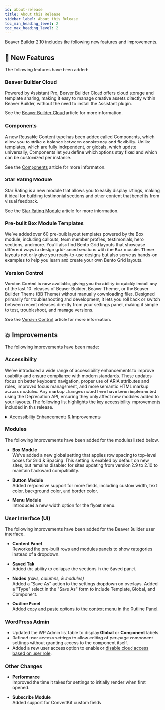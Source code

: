```yaml
---
id: about-release
title: About this Release
sidebar_label: About this Release
toc_min_heading_level: 2
toc_max_heading_level: 2
---
```


Beaver Builder 2.10 includes the following new features and improvements.

## :rocket: New Features

The following features have been added:

### Beaver Builder Cloud

Powered by Assistant Pro, Beaver Builder Cloud offers cloud storage and template sharing, making it easy to manage creative assets directly within Beaver Builder, without the need to install the Assistant plugin.

See the [Beaver Builder Cloud](../user-interface/cloud.md) article for more information.

### Components

A new Reusable Content type has been added called Components, which allow you to strike a balance between consistency and flexibility. Unlike templates, which are fully independent, or globals, which update universally, Components let you define which options stay fixed and which can be customized per instance.

See the [Components](../layouts/reusable-content/components.md) article for more information.

### Star Rating Module

Star Rating is a new module that allows you to easily display ratings, making it ideal for building testimonial sections and other content that benefits from visual feedback.

See the [Star Rating Module](../layouts/modules/star-rating.md) article for more information.

### Pre-built Box Module Templates

We’ve added over 60 pre-built layout templates powered by the Box module, including callouts, team member profiles, testimonials, hero sections, and more. You’ll also find Bento Grid layouts that showcase different ways to design grid-based sections with the Box module. These layouts not only give you ready-to-use designs but also serve as hands-on examples to help you learn and create your own Bento Grid layouts.

### Version Control

Version Control is now available, giving you the ability to quickly install any of the last 10 releases of Beaver Builder, Beaver Themer, or the Beaver Builder Theme (BB Theme) without manually downloading files. Designed primarily for troubleshooting and development, it lets you roll back or switch between recent releases directly from your settings panel, making it simple to test, troubleshoot, and manage versions.

See the [Version Control](../settings/version-control.md) article for more information.

## :boom: Improvements

The following improvements have been made:

### Accessibility

We’ve introduced a wide range of accessibility enhancements to improve usability and ensure compliance with modern standards. These updates focus on better keyboard navigation, proper use of ARIA attributes and roles, improved focus management, and more semantic HTML markup across modules. Any markup changes noted here have been implemented using the Deprecation API, ensuring they only affect new modules added to your layouts. The following list highlights the key accessibility improvements included in this release.

<details><summary>Accessibility Enhancements & Improvements</summary>

- **Accordion Module**  
  Updated HTML tags for new modules, increased the focus ring size, and changed the key event listener from `keypress` to `keydown`. Ensured proper ARIA attributes are applied. Replaced the `.fl-menu-mobile-toggle` class with the generic `.fl-content-ui-button` class so these buttons are excluded from Global Styles button styling. Implemented support for closing tabs with the Escape key and ensured event handlers only target interactive buttons. All items now close when focus moves outside the accordion.  

- **Content Slider Module**  
  Improved accessibility by ensuring the focus ring is visible for links, adding support for reduced-motion preferences, preventing autoplay on focus in or out, and including ARIA labels and roles. Enhanced keyboard navigation with focus on slider dot navigation, updated HTML to use list and button tags, and made several other refinements.  

- **Gallery Module**  
  Deprecated `div` tags in favor of list tags and added ARIA roles for any remaining `div` elements.  

- **Menu Module**  
  Introduced multiple accessibility enhancements, including improved keyboard navigation, the use of appropriate ARIA attributes and roles, and adjustments to markup and sub-menu icon sizing.  

- **Photo Module**  
  Updated markup to use `figcaption` for captions, following accessibility best practices.  

- **Posts Module**  
  Improved accessibility by replacing the `div` container tag with an unordered list. Added a new option in the post container field.  

- **Post Slider & Post Carousel**  
  Enhanced accessibility by using list tags for slides, button tags for navigation and pagination, proper ARIA attributes, and ensuring visible focus on all controls.  

- **All Posts Modules**  
  Ensured redundant links are hidden from screen readers and excluded from keyboard navigation.  

- **Tabs Module**  
  Replaced links and `div` elements with button tags for interactive elements, using the module deprecation API so changes only affect new modules. Ensured proper ARIA attributes are applied.  

- **Testimonials Module**  
  Changed the HTML structure from `div` to `blockquote`, applied through the module deprecation API so it only affects new modules. Added support for the reduced-motion preference and introduced an option to display play/pause buttons.
  
- **Row Shapes**  
  Added generic titles and descriptions to row shapes to improve accessibility.

- **Modules Displaying Excerpts**  
  Updated the default “Read More” text to provide clearer context, following accessibility recommendations.

</details>

### Modules

The following improvements have been added for the modules listed below.

- **Box Module**   
  We’ve added a new global setting that applies row spacing to top-level boxes for Grid & Spacing. This setting is enabled by default on new sites, but remains disabled for sites updating from version 2.9 to 2.10 to maintain backward compatibility.

- **Button Module**  
  Added responsive support for more fields, including custom width, text color, background color, and border color.

- **Menu Module**  
  Introduced a new width option for the flyout menu.

### User Interface (UI)

The following improvements have been added for the Beaver Builder user interface.

- **Content Panel**  
  Reworked the pre-built rows and modules panels to show categories instead of a dropdown.

- **Saved Tab**  
  Added the ability to collapse the sections in the Saved panel.

- **Nodes** _(rows, columns, & modules)_  
  Added a "Save As" action to the settings dropdown on overlays. Added a "Type" select in the "Save As" form to include Template, Global, and Component.

- **Outline Panel**  
  Added [copy and paste options to the context menu](/beaver-builder/user-interface/outline-panel.md#context-menu-right-click) in the Outline Panel.

### WordPress Admin

- Updated the WP Admin list table to display **Global** or **Component** labels.  
- Refined user access settings to allow editing of per-page component settings without granting access to the component itself.  
- Added a new user access option to enable or [disable cloud access based on user role](/beaver-builder/settings/user-access.md#cloud-access).  

### Other Changes

- **Performance**  
  Improved the time it takes for settings to initially render when first opened.

- **Subscribe Module**  
  Added support for ConvertKit custom fields
